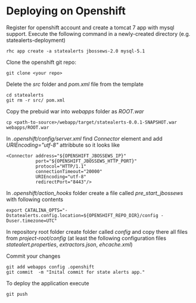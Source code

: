 Deploying on Openshift
======================

Register for openshift account and create a tomcat 7 app with mysql support. Execute the following command in a newly-created directory (e.g. statealerts-deployment)

    rhc app create -a statealerts jbossews-2.0 mysql-5.1

Clone the openshift git repo:

    git clone <your repo>
    
Delete the _src_ folder and _pom.xml_ file from the template

    cd statealerts
    git rm -r src/ pom.xml

Copy the prebuid war into _webapps_ folder as _ROOT.war_

    cp <path-to-source>/webapp/target/statealerts-0.0.1-SNAPSHOT.war webapps/ROOT.war

In _.openshift/config/server.xml_ find _Connector_ element and add _URIEncoding="utf-8"_ attribbute so it looks like

    <Connector address="${OPENSHIFT_JBOSSEWS_IP}"
               port="${OPENSHIFT_JBOSSEWS_HTTP_PORT}"
               protocol="HTTP/1.1"
               connectionTimeout="20000"
               URIEncoding="utf-8"
               redirectPort="8443"/>

In _.openshift/action_hooks_ folder create a file called _pre_start_jbossews_ with following contents

    export CATALINA_OPTS="-Dstatealerts.config.location=${OPENSHIFT_REPO_DIR}/config -Duser.timezone=UTC"
    
In repository root folder create folder called _config_ and copy there all files from _project-root/config_ (at least the following configuration files _statealert.properties_, _extractors.json_, _ehcache.xml_)

Commit your changes

    git add webapps config .openshift
    git commit  -m "Inital commit for state alerts app."

To deploy the application execute

    git push
